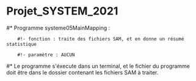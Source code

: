 # Projet_SYSTEM_2021

#* Programme systeme05MainMapping :

        #!- fonction : traite des fichiers SAM, et en donne un résumé statistique

        #!- paramètre : AUCUN

#* Le programme s'éxecute dans un terminal, et le fichier du programme doit être dans le dossier contenant les fichiers SAM à traiter.

